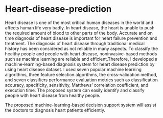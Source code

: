 # Heart-disease-prediction
Heart disease is one of the most critical human diseases in the world and affects human life very badly. In heart disease, the heart is unable to push the required amount of blood to other parts of the body. Accurate and on time diagnosis of heart disease is important for heart failure prevention and treatment. The diagnosis of heart disease through traditional medical history has been considered as not reliable in many aspects. To classify the healthy people and people with heart disease, noninvasive-based methods such as machine learning are reliable and efficient.Therefore, I developed a machine-learning-based diagnosis system for heart disease prediction by using heart disease dataset. I used seven popular machine learning algorithms, three feature selection algorithms, the cross-validation method, and seven classifiers performance evaluation metrics such as classification accuracy, specificity, sensitivity, Matthews’ correlation coefficient, and execution time. The proposed system can easily identify and classify people with heart disease from healthy people. 

The proposed machine-learning-based decision support system will assist the doctors to diagnosis heart patients efficiently.

